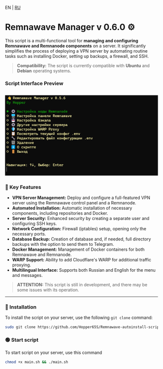 <p align="left">
  EN | <a href="README_RU.md">RU</a>
</p>

# Remnawave Manager v 0.6.0 ⚙️

This script is a multi-functional tool for **managing and configuring Remnawave and Remnanode components** on a server. It significantly simplifies the process of deploying a VPN server by automating routine tasks such as installing Docker, setting up backups, a firewall, and SSH.

> **Compatibility:** The script is currently compatible with **Ubuntu** and **Debian** operating systems.

### **Script Interface Preview**

![Script Preview](https://raw.githubusercontent.com/Hopper65S/Remnawave-autoinstall-script/main/preview.png)
---

### **💾 Key Features**

* **VPN Server Management:** Deploy and configure a full-featured VPN server using the Remnawave control panel and a Remnanode.
* **Automated Installation:** Automatic installation of necessary components, including repositories and Docker.
* **Server Security:** Enhanced security by creating a separate user and configuring SSH keys.
* **Network Configuration:** Firewall (iptables) setup, opening only the necessary ports.
* **Database Backup:** Creation of database and, if needed, full directory backups with the option to send them to Telegram.
* **Docker Management:** Management of Docker containers for both Remnawave and Remnanode.
* **WARP Support:** Ability to add Cloudflare's WARP for additional traffic proxying.
* **Multilingual Interface:** Supports both Russian and English for the menu and messages.

> **ATTENTION:** This script is still in development, and there may be some issues with its operation.
---

### **🚀 Installation**

To install the script on your server, use the following `git clone` command:

```bash
sudo git clone https://github.com/Hopper65S/Remnawave-autoinstall-script.git /opt/Remnawave-autoinstall-script && cd /opt/Remnawave-autoinstall-script
```
### **🟢 Start script**
To start script on your server, use this command
```bash
chmod +x main.sh && ./main.sh
```
